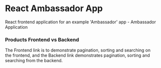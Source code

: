 # React Ambassador App

React frontend application for an example 'Ambassador' app - Ambassador Application

### Products Frontend vs Backend

The Frontend link is to demonstrate pagination, sorting and searching on the frontend, and the Backend link demonstrates pagination, sorting and searching from the backend.
